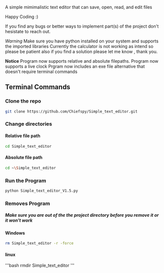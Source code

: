 A simple mimimalistic text editor that can save, open, read, and edit files

Happy Coding :)

If you find any bugs or better ways to implement part(s) of the project don't hesistate to reach out.

*Warning*
Make sure you have python installed on your system and supports the imported libraries
Currently the calculator is not working as intend so please be patient also if you find a solution please let me know ,
thank you.

**Notice**
Program now supports relative and absolute filepaths.
Program now supports a live clock
Prgram now includes an exe file alternative that doesn't require terminal commands 

## Terminal Commands

### Clone the repo
```bash
git clone https://github.com/Chiefspy/Simple_text_editor.git
```

### Change directories

#### Relative file path
```bash
cd Simple_text_editor
```
#### Absolute file path 
```bash
cd ~\Simple_text_editor
```

### Run the Program
```bash
python Simple_text_editor_V1.5.py
```

### Removes Program 
##### Make sure you are out of the the project directory before you remove it or it won't work
#### Windows
```bash
rm Simple_text_editor -r -force
```
#### linux
'''bash
rmdir Simple_text_editor
'''


